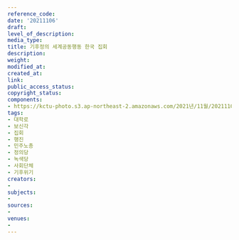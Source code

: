```yaml
---
reference_code: 
date: '20211106'
draft: 
level_of_description: 
media_type: 
title: 기후정의 세계공동행동 한국 집회
description: 
weight: 
modified_at: 
created_at: 
link: 
public_access_status: 
copyright_status: 
components:
- https://kctu-photo.s3.ap-northeast-2.amazonaws.com/2021년/11월/20211106-기후정의+세계공동행동+한국+집회_대학로_보신각_집회_행진_민주노총_정의당_녹색당_사회단체_기후위기/404445_63770_78.jpg
tags:
- 대학로
- 보신각
- 집회
- 행진
- 민주노총
- 정의당
- 녹색당
- 사회단체
- 기후위기
creators:
- 
subjects:
- 
sources:
- 
venues:
- 
---
```

